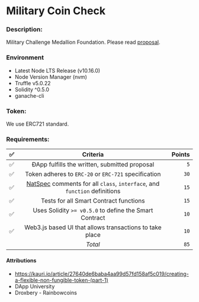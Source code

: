 # Military Coin Check

### Description:
Military Challenge Medallion Foundation. Please read [proposal](proposal.md).

### Environment
 - Latest Node LTS Release (v10.16.0)
 - Node Version Manager (nvm)
 - Truffle v5.0.22
 - Solidity ^0.5.0
 - ganache-cli

### Token:
We use ERC721 standard.

### Requirements: 
| ✅ | Criteria |  Points |
|----------|:-------------:|------:|
| ✅ | ÐApp fulfills the written, submitted proposal | `5` |
| ✅ | Token adheres to `ERC-20` or `ERC-721` specification | `30` |
| ✅ | [NatSpec](https://solidity.readthedocs.io/en/v0.5.9/natspec-format.html) comments for all `class`, `interface`, and `function` definitions | `15` |
| ✅ | Tests for all Smart Contract functions | `15` |
| ✅ | Uses Solidity `>= v0.5.0` to define the Smart Contract | `10` |
| ✅ | Web3.js based UI that allows transactions to take place | `10` |
|  | _Total_ | `85` |

#### Attributions
 - https://kauri.io/article/27640de6baba4aa99d57fd158af5c019/creating-a-flexible-non-fungible-token-(part-1)
 - DApp University
 - Droxbery - Rainbowcoins
